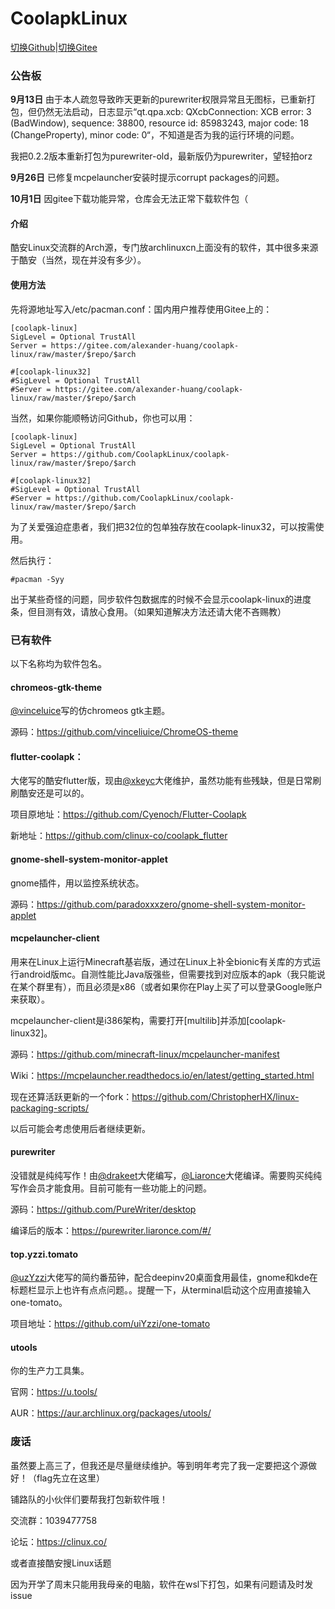 ﻿# CoolapkLinux

[切换Github](https://github.com/CoolapkLinux/coolapk-linux)|[切换Gitee](https://gitee.com/alexander-huang/coolapk-linux)

### 公告板

**9月13日** 由于本人疏忽导致昨天更新的purewriter权限异常且无图标，已重新打包，但仍然无法启动，日志显示“qt.qpa.xcb: QXcbConnection: XCB error: 3 (BadWindow), sequence: 38800, resource id: 85983243, major code: 18 (ChangeProperty), minor code: 0“，不知道是否为我的运行环境的问题。     

我把0.2.2版本重新打包为purewriter-old，最新版仍为purewriter，望轻拍orz    

**9月26日** 已修复mcpelauncher安装时提示corrupt packages的问题。

**10月1日** 因gitee下载功能异常，仓库会无法正常下载软件包（

#### 介绍

酷安Linux交流群的Arch源，专门放archlinuxcn上面没有的软件，其中很多来源于酷安（当然，现在并没有多少）。

#### 使用方法

先将源地址写入/etc/pacman.conf：国内用户推荐使用Gitee上的：

```
[coolapk-linux]
SigLevel = Optional TrustAll
Server = https://gitee.com/alexander-huang/coolapk-linux/raw/master/$repo/$arch

#[coolapk-linux32]
#SigLevel = Optional TrustAll
#Server = https://gitee.com/alexander-huang/coolapk-linux/raw/master/$repo/$arch
```
当然，如果你能顺畅访问Github，你也可以用：

```
[coolapk-linux]
SigLevel = Optional TrustAll
Server = https://github.com/CoolapkLinux/coolapk-linux/raw/master/$repo/$arch

#[coolapk-linux32]
#SigLevel = Optional TrustAll
#Server = https://github.com/CoolapkLinux/coolapk-linux/raw/master/$repo/$arch
```

为了关爱强迫症患者，我们把32位的包单独存放在coolapk-linux32，可以按需使用。

然后执行：

```
#pacman -Syy
```

出于某些奇怪的问题，同步软件包数据库的时候不会显示coolapk-linux的进度条，但目测有效，请放心食用。（如果知道解决方法还请大佬不吝赐教）

### 已有软件

以下名称均为软件包名。

#### chromeos-gtk-theme
[@vinceluice](https://github.com/vinceliuice)写的仿chromeos gtk主题。

源码：https://github.com/vinceliuice/ChromeOS-theme

#### flutter-coolapk：

大佬写的酷安flutter版，现由[@xkeyc](https://github.com/xkeyC)大佬维护，虽然功能有些残缺，但是日常刷刷酷安还是可以的。    

项目原地址：https://github.com/Cyenoch/Flutter-Coolapk 				

新地址：https://github.com/clinux-co/coolapk_flutter    

#### gnome-shell-system-monitor-applet
gnome插件，用以监控系统状态。

源码：https://github.com/paradoxxxzero/gnome-shell-system-monitor-applet

#### mcpelauncher-client
用来在Linux上运行Minecraft基岩版，通过在Linux上补全bionic有关库的方式运行android版mc。自测性能比Java版强些，但需要找到对应版本的apk（我只能说在某个群里有），而且必须是x86（或者如果你在Play上买了可以登录Google账户来获取）。    

mcpelauncher-client是i386架构，需要打开[multilib]并添加[coolapk-linux32]。

源码：https://github.com/minecraft-linux/mcpelauncher-manifest

Wiki：https://mcpelauncher.readthedocs.io/en/latest/getting_started.html

现在还算活跃更新的一个fork：https://github.com/ChristopherHX/linux-packaging-scripts/

以后可能会考虑使用后者继续更新。

#### purewriter
没错就是纯纯写作！由[@drakeet](https://github.com/PureWriter)大佬编写，[@Liaronce](https://github.com/LiarOnce)大佬编译。需要购买纯纯写作会员才能食用。目前可能有一些功能上的问题。         

源码：https://github.com/PureWriter/desktop             

编译后的版本：https://purewriter.liaronce.com/#/    

#### top.yzzi.tomato

[@uzYzzi](https://github.com/uiYzzi)大佬写的简约番茄钟，配合deepinv20桌面食用最佳，gnome和kde在标题栏显示上也许有点点问题。。提醒一下，从terminal启动这个应用直接输入one-tomato。     

项目地址：https://github.com/uiYzzi/one-tomato      

#### utools

你的生产力工具集。

官网：https://u.tools/

AUR：https://aur.archlinux.org/packages/utools/


### 废话

虽然要上高三了，但我还是尽量继续维护。等到明年考完了我一定要把这个源做好！（flag先立在这里）

铺路队的小伙伴们要帮我打包新软件哦！



交流群：1039477758

论坛：https://clinux.co/

或者直接酷安搜Linux话题

因为开学了周末只能用我母亲的电脑，软件在wsl下打包，如果有问题请及时发issue
